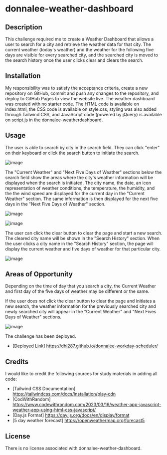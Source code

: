 # donnalee-weather-dashboard

## Description
This challenge required me to create a Weather Dashboard that allows a user to search for a city and retrieve the weather data for that city. The current weather (today's weather) and the weather for the following five days are visible for every searched city, and the searched city is moved to the search history once the user clicks clear and clears the search. 

## Installation
My responsibility was to satisfy the acceptance criteria, create a new repository on GitHub, commit and push any changes to the repository, and deploy to GitHub Pages to view the website live. The weather dashboard was created with no starter code. The HTML code is available on index.html, the CSS code is available on style.css, styling was also added through Tailwind CSS, and JavaScript code (powered by jQuery) is available on script.js in the donnalee-weatherdashboard. 

## Usage
The user is able to search by city in the search field. They can click "enter" on their keyboard or click the search button to initiate the search. 

![image](https://github.com/dhl287/donnalee-weather-dashboard/assets/133473429/3384e8de-caa2-485f-8582-02a2041424c6)

The "Current Weather" and "Next Five Days of Weather" sections below the search field show the areas where the city's weather information will be displayed when the search is initiated. The city name, the date, an icon representation of weather conditions, the temperature, the humidity, and the the wind speed are displayed for the current day in the "Current Weather" section. The same information is then displayed for the next five days in the "Next Five Days of Weather" section. 

![image](https://github.com/dhl287/donnalee-weather-dashboard/assets/133473429/7ce873b0-00a5-4612-be41-7642acfb80e7)

![image](https://github.com/dhl287/donnalee-weather-dashboard/assets/133473429/e91ca49e-a8bd-433b-af38-844b7a4bfcc4)

The user can click the clear button to clear the page and start a new search. The cleared city name will be shown in the "Search History" section. When the user clicks a city name in the "Search History" section, the page will display the current weather and five days of weather for that particular city. 

![image](https://github.com/dhl287/donnalee-weather-dashboard/assets/133473429/62e097a0-6998-48ec-ac1a-a29eae0b36ef)

## Areas of Opportunity
Depending on the time of day that you search a city, the Current Weather and first day of the five days of weather may be different or the same. 

If the user does not click the clear button to clear the page and initiates a new search, the weather information for the previously searched city and newly searched city will appear in the "Current Weather" and "Next Fives Days of Weather" sections.

![image](https://github.com/dhl287/donnalee-weather-dashboard/assets/133473429/3e050784-694c-4650-8882-97dd0ac8138e)

The challenge has been deployed. 
* [Deployed Link] https://dhl287.github.io/donnalee-workday-scheduler/ 

## Credits
I would like to credit the following sources for study materials in adding all code: 

* [Tailwind CSS Documentation] https://tailwindcss.com/docs/installation/play-cdn
* [CodWithRandom] https://www.codewithrandom.com/2023/03/16/weather-app-javascript-weather-app-using-html-css-javascript/
* [Day.js Format] https://day.js.org/docs/en/display/format 
* [5 day weather forecast] https://openweathermap.org/forecast5

## License
There is no license associated with donnalee-weather-dashboard.
